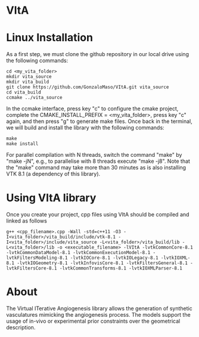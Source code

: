 # VItA

# Linux Installation

As a first step, we must clone the github repository in our local drive using the following commands:

    cd <my_vita_folder>
    mkdir vita_source
    mkdir vita_build
    git clone https://github.com/GonzaloMaso/VItA.git vita_source
    cd vita_build
    ccmake ../vita_source

In the ccmake interface, press key "c" to configure the cmake project, complete the CMAKE_INSTALL_PREFIX = <my_vita_folder>, press key "c" again, and then press "g" to generate make files. Once back in the terminal, we will build and install the library with the following commands:

    make
    make install

For parallel compilation with N threads, switch the command "make" by "make -jN", e.g., to parallelise with 8 threads execute "make -j8". Note that the "make" command may take more than 30 minutes as is also installing VTK 8.1 (a dependency of this library).

# Using VItA library

Once you create your project, cpp files using VItA should be compiled and linked as follows

    g++ <cpp_filename>.cpp -Wall -std=c++11 -O3 -I<vita_folder>/vita_build/include/vtk-8.1 -I<vita_folder>/include/vita_source -L<vita_folder>/vita_build/lib -L<vita_folder>/lib -o <executable_filename> -lVItA -lvtkCommonCore-8.1 -lvtkCommonDataModel-8.1 -lvtkCommonExecutionModel-8.1 -lvtkFiltersModeling-8.1 -lvtkIOCore-8.1 -lvtkIOLegacy-8.1 -lvtkIOXML-8.1 -lvtkIOGeometry-8.1 -lvtkInfovisCore-8.1 -lvtkFiltersGeneral-8.1 -lvtkFiltersCore-8.1 -lvtkCommonTransforms-8.1 -lvtkIOXMLParser-8.1


# About

The Virtual ITerative Angiogenesis library allows the generation of synthetic vasculatures mimicking the angiogenesis process. The models support the usage of in-vivo or experimental prior constraints over the geometrical description.
